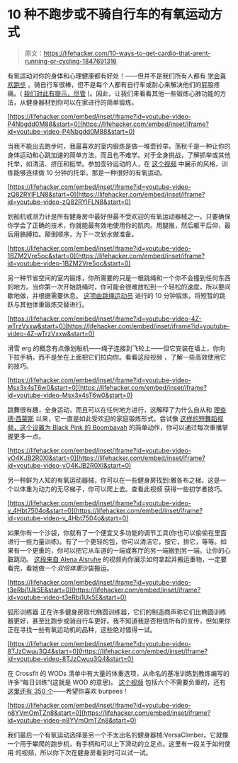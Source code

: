 # 10 种不跑步或不骑自行车的有氧运动方式

> 原文：<https://lifehacker.com/10-ways-to-get-cardio-that-arent-running-or-cycling-1847691316>

有氧运动对你的身体和心理健康都有好处！——但并不是我们所有人都有 [学会喜欢跑步](https://lifehacker.com/i-think-i-learned-to-actually-like-running-so-maybe-yo-1846935850) 。骑自行车很棒，但不是每个人都有自行车或耐心来解决他们的屁股疼痛。( [我们对此有提示，尽管](https://lifehacker.com/what-to-do-if-your-bike-seat-makes-your-butt-hurt-1847111720) )。因此，让我们来看看其他一些锻炼心肺功能的方法，从健身器材到你可以在家进行的简单锻炼。

 [https://lifehacker.com/embed/inset/iframe?id=youtube-video-P4Nbgdd0M88&start=0](https://lifehacker.com/embed/inset/iframe?id=youtube-video-P4Nbgdd0M88&start=0) 

当我不能出去跑步时，我最喜欢的室内锻炼是做一堆壶铃举。荡秋千是一种让你的身体运动和心跳加速的简单方法，而且也不难学。对于全身挑战，了解抓举或其他托举，如清洁、挤压和挺举。参加壶铃运动的人，在 [这个视频](https://www.youtube.com/watch?v=P4Nbgdd0M88) 中展示的风格，训练能够连续做 10 分钟的托举。那是一种很好的有氧运动。

 [https://lifehacker.com/embed/inset/iframe?id=youtube-video-zQ82RYIFLN8&start=0](https://lifehacker.com/embed/inset/iframe?id=youtube-video-zQ82RYIFLN8&start=0) 

划船机或测力计是所有健身房中最好但最不受欢迎的有氧运动器械之一。只要确保你学会了正确的技术，你就能最有效地使用你的肌肉。用腿推，然后躯干后仰，最后用胳膊拉。颠倒顺序，为下一次划水做准备。

 [https://lifehacker.com/embed/inset/iframe?id=youtube-video-1BZM2Vre5oc&start=0](https://lifehacker.com/embed/inset/iframe?id=youtube-video-1BZM2Vre5oc&start=0) 

另一种节省空间的室内锻炼，你所需要的只是一根跳绳和一个你不会撞到任何东西的地方。当你第一次开始跳绳时，你可能会很难放松到一个轻松的速度，所以要间歇地做，并根据需要休息。 [这项由跳绳运动员](https://www.youtube.com/watch?v=1BZM2Vre5oc) 进行的 10 分钟锻炼，将短暂的跳跃与其他体重锻炼交替进行。

 [https://lifehacker.com/embed/inset/iframe?id=youtube-video-4Z-wTrzVxxw&start=0](https://lifehacker.com/embed/inset/iframe?id=youtube-video-4Z-wTrzVxxw&start=0) 

滑雪 erg 的概念有点像划船机——绳子连接到飞轮上——但它安装在墙上，你向下拉手柄，而不是坐在上面把它们拉向你。看看这段视频 ，了解一些高效使用它的技巧。

 [https://lifehacker.com/embed/inset/iframe?id=youtube-video-Msx3x4sT6w0&start=0](https://lifehacker.com/embed/inset/iframe?id=youtube-video-Msx3x4sT6w0&start=0) 

跳舞很有趣，全身运动，而且可以在任何地方进行，这解释了为什么自从和 [理查德·西蒙斯](https://lifehacker.com/for-this-weeks-fitness-challenge-were-sweatin-with-ric-1842729598) 以来，它一直是如此受欢迎的家庭锻炼形式。尝试像 [这样的短舞蹈视频，这个设置为 Black Pink 的 Boombayah](https://www.youtube.com/watch?v=Msx3x4sT6w0) 的简单动作，你可以通过每次重播掌握更多一点。

 [https://lifehacker.com/embed/inset/iframe?id=youtube-video-yO4KJB2R0XI&start=0](https://lifehacker.com/embed/inset/iframe?id=youtube-video-yO4KJB2R0XI&start=0) 

另一种鲜为人知的有氧运动器械，你可以在一些健身房找到:雅各布之梯。这是一个以体重为动力的无尽梯子，你可以爬上去。查看此视频 获得一些初学者技巧。

 [https://lifehacker.com/embed/inset/iframe?id=youtube-video-v_4Hbt7504o&start=0](https://lifehacker.com/embed/inset/iframe?id=youtube-video-v_4Hbt7504o&start=0) 

如果你有一个沙袋，你就有了一个便宜又多功能的调节工具(你也可以偷偷在里面进行一些力量训练)。有了一个更轻的包，你可以清洁它，按它，排它，等等。如果有一个更重的，你可以把它从车道的一端或客厅的另一端搬到另一端，让你的心脏跳动。 [这段来自 Alena Alsruhe](https://www.youtube.com/watch?v=v_4Hbt7504o) 的视频向你展示如何拿起并搬运重物，一定要看完，看她做一个*双倍体重*沙袋搬运。

 [https://lifehacker.com/embed/inset/iframe?id=youtube-video-t3eRbi1Uk5E&start=0](https://lifehacker.com/embed/inset/iframe?id=youtube-video-t3eRbi1Uk5E&start=0) 

弧形训练器 正在许多健身房取代椭圆训练器，它们的制造商声称它们比椭圆训练器更好，甚至比跑步或骑自行车更好。我不知道我是否相信所有的宣传，但如果你正在寻找一些有氧运动机的品种，这些绝对值得一试。

 [https://lifehacker.com/embed/inset/iframe?id=youtube-video-8TJzCwuu3Q4&start=0](https://lifehacker.com/embed/inset/iframe?id=youtube-video-8TJzCwuu3Q4&start=0) 

在 Crossfit 的 WODs 清单中有大量的体重选项，从命名的基准训练到教练编写的许多“每日训练”(这就是 WOD 的意思)。 [这个视频](https://www.youtube.com/watch?v=8TJzCwuu3Q4) 包括六个不需要负重的，还有 [这里还有 350 个](https://wodwell.com/wods/equipment/none/?sort=popular)——希望你喜欢 burpees！

 [https://lifehacker.com/embed/inset/iframe?id=youtube-video-n8YVmOmTZn8&start=0](https://lifehacker.com/embed/inset/iframe?id=youtube-video-n8YVmOmTZn8&start=0) 

我们最后一个有氧运动选择是另一个不太出名的健身器械:VersaClimber。它就像一个用于攀爬的跑步机，有手柄和可以上下滑动的立足点。这里有一段关于如何使用 的视频，所以你下次在健身房看到时可以试一试。